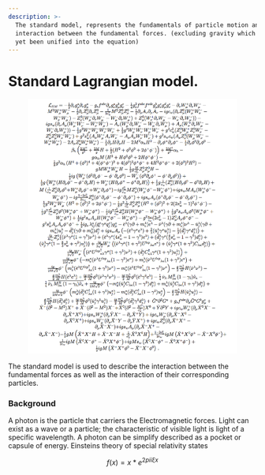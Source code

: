 ```yaml
---
description: >-
  The standard model, represents the fundamentals of particle motion and the
  interaction between the fundamental forces. (excluding gravity which has not
  yet been unified into the equation)
---
```


# Standard Lagrangian model.

<figure><img src="../../../.gitbook/assets/Screen_Shot_2016-08-03_at_3.webp" alt=""><figcaption></figcaption></figure>

The standard model is used to describe the interaction between the fundamental forces as well as the interaction of their corresponding particles.

### Background

A photon is the particle that carriers the Electromagnetic forces. Light can exist as a wave or a particle; the characteristic of visible light is light of a specific wavelength. A photon can be simplify described as a pocket or capsule of energy. Einsteins theory of special relativity states



$$
f(x) = x * e^{2 pi i \xi x}
$$
